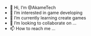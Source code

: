 - 👋 Hi, I’m @AkameTech
- 👀 I’m interested in game developing
- 🌱 I’m currently learning create games
- 💞️ I’m looking to collaborate on ...
- 📫 How to reach me ...

<!---
AkameTech/AkameTech is a ✨ special ✨ repository because its `README.md` (this file) appears on your GitHub profile.
You can click the Preview link to take a look at your changes.
--->
